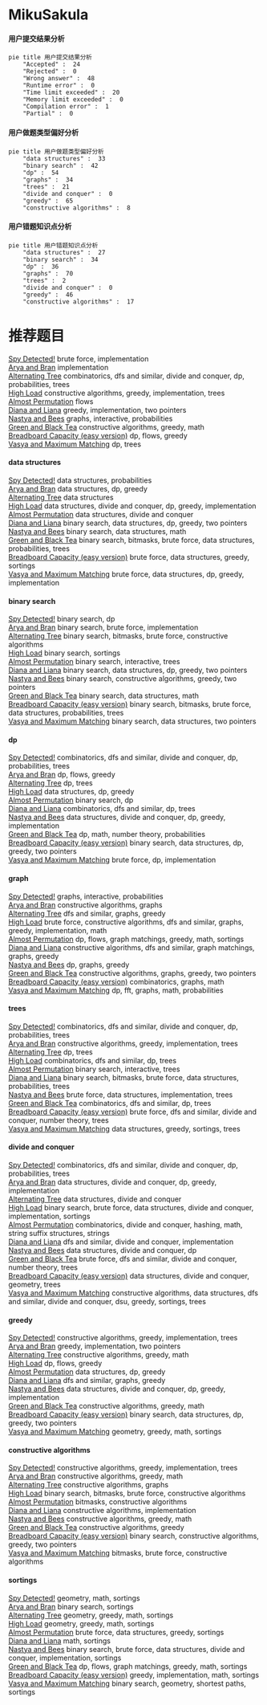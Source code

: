 # MikuSakula
<!-- tabs:start -->
#### **用户提交结果分析**

```mermaid
pie title 用户提交结果分析
    "Accepted" :  24
    "Rejected" :  0
    "Wrong answer" :  48
    "Runtime error" :  0
    "Time limit exceeded" :  20
    "Memory limit exceeded" :  0
    "Compilation error" :  1
    "Partial" :  0
```
#### **用户做题类型偏好分析**

```mermaid
pie title 用户做题类型偏好分析
    "data structures" :  33
    "binary search" :  42
    "dp" :  54
    "graphs" :  34
    "trees" :  21
    "divide and conquer" :  0
    "greedy" :  65
    "constructive algorithms" :  8
```
#### **用户错题知识点分析**

```mermaid
pie title 用户错题知识点分析
    "data structures" :  27
    "binary search" :  34
    "dp" :  36
    "graphs" :  70
    "trees" :  2
    "divide and conquer" :  0
    "greedy" :  46
    "constructive algorithms" :  17
```
<!-- tabs:end -->
# 推荐题目
[Spy Detected!](http://codeforces.com/problemset/problem/1512/A)		brute force,
                        implementation		  
[Arya and Bran](http://codeforces.com/problemset/problem/839/A)		implementation		  
[Alternating Tree](http://codeforces.com/problemset/problem/960/E)		combinatorics,
                        dfs and similar,
                        divide and conquer,
                        dp,
                        probabilities,
                        trees		  
[High Load](http://codeforces.com/problemset/problem/827/B)		constructive algorithms,
                        greedy,
                        implementation,
                        trees		  
[Almost Permutation](http://codeforces.com/problemset/problem/863/F)		flows		  
[Diana and Liana](http://codeforces.com/problemset/problem/1120/A)		greedy,
                        implementation,
                        two pointers		  
[Nastya and Bees](http://codeforces.com/problemset/problem/1340/E)		graphs,
                        interactive,
                        probabilities		  
[Green and Black Tea](http://codeforces.com/problemset/problem/746/D)		constructive algorithms,
                        greedy,
                        math		  
[Breadboard Capacity (easy version)](http://codeforces.com/problemset/problem/1368/H1)		dp,
                        flows,
                        greedy		  
[Vasya and Maximum Matching](http://codeforces.com/problemset/problem/1032/F)		dp,
                        trees		  
<!-- tabs:start -->
#### **data structures**
[Spy Detected!](http://codeforces.com/problemset/problem/895/E)		data structures,
                        probabilities		  
[Arya and Bran](http://codeforces.com/problemset/problem/924/C)		data structures,
                        dp,
                        greedy		  
[Alternating Tree](http://codeforces.com/problemset/problem/1010/E)		data structures		  
[High Load](http://codeforces.com/problemset/problem/1420/C2)		data structures,
                        divide and conquer,
                        dp,
                        greedy,
                        implementation		  
[Almost Permutation](http://codeforces.com/problemset/problem/526/F)		data structures,
                        divide and conquer		  
[Diana and Liana](http://codeforces.com/problemset/problem/1492/C)		binary search,
                        data structures,
                        dp,
                        greedy,
                        two pointers		  
[Nastya and Bees](http://codeforces.com/problemset/problem/1490/G)		binary search,
                        data structures,
                        math		  
[Green and Black Tea](http://codeforces.com/problemset/problem/1479/D)		binary search,
                        bitmasks,
                        brute force,
                        data structures,
                        probabilities,
                        trees		  
[Breadboard Capacity (easy version)](http://codeforces.com/problemset/problem/1497/A)		brute force,
                        data structures,
                        greedy,
                        sortings		  
[Vasya and Maximum Matching](http://codeforces.com/problemset/problem/1491/C)		brute force,
                        data structures,
                        dp,
                        greedy,
                        implementation		  
#### **binary search**
[Spy Detected!](http://codeforces.com/problemset/problem/360/B)		binary search,
                        dp		  
[Arya and Bran](http://codeforces.com/problemset/problem/1279/B)		binary search,
                        brute force,
                        implementation		  
[Alternating Tree](http://codeforces.com/problemset/problem/1360/H)		binary search,
                        bitmasks,
                        brute force,
                        constructive algorithms		  
[High Load](http://codeforces.com/problemset/problem/1077/D)		binary search,
                        sortings		  
[Almost Permutation](http://codeforces.com/problemset/problem/1129/E)		binary search,
                        interactive,
                        trees		  
[Diana and Liana](http://codeforces.com/problemset/problem/1492/C)		binary search,
                        data structures,
                        dp,
                        greedy,
                        two pointers		  
[Nastya and Bees](http://codeforces.com/problemset/problem/1463/D)		binary search,
                        constructive algorithms,
                        greedy,
                        two pointers		  
[Green and Black Tea](http://codeforces.com/problemset/problem/1490/G)		binary search,
                        data structures,
                        math		  
[Breadboard Capacity (easy version)](http://codeforces.com/problemset/problem/1479/D)		binary search,
                        bitmasks,
                        brute force,
                        data structures,
                        probabilities,
                        trees		  
[Vasya and Maximum Matching](http://codeforces.com/problemset/problem/1436/E)		binary search,
                        data structures,
                        two pointers		  
#### **dp**
[Spy Detected!](http://codeforces.com/problemset/problem/960/E)		combinatorics,
                        dfs and similar,
                        divide and conquer,
                        dp,
                        probabilities,
                        trees		  
[Arya and Bran](http://codeforces.com/problemset/problem/1368/H1)		dp,
                        flows,
                        greedy		  
[Alternating Tree](http://codeforces.com/problemset/problem/1032/F)		dp,
                        trees		  
[High Load](http://codeforces.com/problemset/problem/924/C)		data structures,
                        dp,
                        greedy		  
[Almost Permutation](http://codeforces.com/problemset/problem/360/B)		binary search,
                        dp		  
[Diana and Liana](http://codeforces.com/problemset/problem/1118/F2)		combinatorics,
                        dfs and similar,
                        dp,
                        trees		  
[Nastya and Bees](http://codeforces.com/problemset/problem/1420/C2)		data structures,
                        divide and conquer,
                        dp,
                        greedy,
                        implementation		  
[Green and Black Tea](http://codeforces.com/problemset/problem/1097/D)		dp,
                        math,
                        number theory,
                        probabilities		  
[Breadboard Capacity (easy version)](http://codeforces.com/problemset/problem/1492/C)		binary search,
                        data structures,
                        dp,
                        greedy,
                        two pointers		  
[Vasya and Maximum Matching](https://codeforces.com/contest/1457/problem/C)		brute force,
                        dp,
                        implementation		  
#### **graph**
[Spy Detected!](http://codeforces.com/problemset/problem/1340/E)		graphs,
                        interactive,
                        probabilities		  
[Arya and Bran](http://codeforces.com/problemset/problem/819/E)		constructive algorithms,
                        graphs		  
[Alternating Tree](http://codeforces.com/problemset/problem/893/C)		dfs and similar,
                        graphs,
                        greedy		  
[High Load](http://codeforces.com/problemset/problem/1487/C)		brute force,
                        constructive algorithms,
                        dfs and similar,
                        graphs,
                        greedy,
                        implementation,
                        math		  
[Almost Permutation](http://codeforces.com/problemset/problem/1437/C)		dp,
                        flows,
                        graph matchings,
                        greedy,
                        math,
                        sortings		  
[Diana and Liana](http://codeforces.com/problemset/problem/1470/D)		constructive algorithms,
                        dfs and similar,
                        graph matchings,
                        graphs,
                        greedy		  
[Nastya and Bees](http://codeforces.com/problemset/problem/1476/C)		dp,
                        graphs,
                        greedy		  
[Green and Black Tea](http://codeforces.com/problemset/problem/1304/D)		constructive algorithms,
                        graphs,
                        greedy,
                        two pointers		  
[Breadboard Capacity (easy version)](http://codeforces.com/problemset/problem/1475/C)		combinatorics,
                        graphs,
                        math		  
[Vasya and Maximum Matching](http://codeforces.com/problemset/problem/553/E)		dp,
                        fft,
                        graphs,
                        math,
                        probabilities		  
#### **trees**
[Spy Detected!](http://codeforces.com/problemset/problem/960/E)		combinatorics,
                        dfs and similar,
                        divide and conquer,
                        dp,
                        probabilities,
                        trees		  
[Arya and Bran](http://codeforces.com/problemset/problem/827/B)		constructive algorithms,
                        greedy,
                        implementation,
                        trees		  
[Alternating Tree](http://codeforces.com/problemset/problem/1032/F)		dp,
                        trees		  
[High Load](http://codeforces.com/problemset/problem/1118/F2)		combinatorics,
                        dfs and similar,
                        dp,
                        trees		  
[Almost Permutation](http://codeforces.com/problemset/problem/1129/E)		binary search,
                        interactive,
                        trees		  
[Diana and Liana](http://codeforces.com/problemset/problem/1479/D)		binary search,
                        bitmasks,
                        brute force,
                        data structures,
                        probabilities,
                        trees		  
[Nastya and Bees](http://codeforces.com/problemset/problem/1511/C)		brute force,
                        data structures,
                        implementation,
                        trees		  
[Green and Black Tea](http://codeforces.com/problemset/problem/1499/F)		combinatorics,
                        dfs and similar,
                        dp,
                        trees		  
[Breadboard Capacity (easy version)](http://codeforces.com/problemset/problem/1491/E)		brute force,
                        dfs and similar,
                        divide and conquer,
                        number theory,
                        trees		  
[Vasya and Maximum Matching](http://codeforces.com/problemset/problem/1466/D)		data structures,
                        greedy,
                        sortings,
                        trees		  
#### **divide and conquer**
[Spy Detected!](http://codeforces.com/problemset/problem/960/E)		combinatorics,
                        dfs and similar,
                        divide and conquer,
                        dp,
                        probabilities,
                        trees		  
[Arya and Bran](http://codeforces.com/problemset/problem/1420/C2)		data structures,
                        divide and conquer,
                        dp,
                        greedy,
                        implementation		  
[Alternating Tree](http://codeforces.com/problemset/problem/526/F)		data structures,
                        divide and conquer		  
[High Load](http://codeforces.com/problemset/problem/1461/D)		binary search,
                        brute force,
                        data structures,
                        divide and conquer,
                        implementation,
                        sortings		  
[Almost Permutation](http://codeforces.com/problemset/problem/1466/G)		combinatorics,
                        divide and conquer,
                        hashing,
                        math,
                        string suffix structures,
                        strings		  
[Diana and Liana](http://codeforces.com/problemset/problem/1490/D)		dfs and similar,
                        divide and conquer,
                        implementation		  
[Nastya and Bees](https://codeforces.com/contest/1483/problem/C)		data structures,
                        divide and conquer,
                        dp		  
[Green and Black Tea](http://codeforces.com/problemset/problem/1491/E)		brute force,
                        dfs and similar,
                        divide and conquer,
                        number theory,
                        trees		  
[Breadboard Capacity (easy version)](http://codeforces.com/problemset/problem/1303/G)		data structures,
                        divide and conquer,
                        geometry,
                        trees		  
[Vasya and Maximum Matching](http://codeforces.com/problemset/problem/1494/D)		constructive algorithms,
                        data structures,
                        dfs and similar,
                        divide and conquer,
                        dsu,
                        greedy,
                        sortings,
                        trees		  
#### **greedy**
[Spy Detected!](http://codeforces.com/problemset/problem/827/B)		constructive algorithms,
                        greedy,
                        implementation,
                        trees		  
[Arya and Bran](http://codeforces.com/problemset/problem/1120/A)		greedy,
                        implementation,
                        two pointers		  
[Alternating Tree](http://codeforces.com/problemset/problem/746/D)		constructive algorithms,
                        greedy,
                        math		  
[High Load](http://codeforces.com/problemset/problem/1368/H1)		dp,
                        flows,
                        greedy		  
[Almost Permutation](http://codeforces.com/problemset/problem/924/C)		data structures,
                        dp,
                        greedy		  
[Diana and Liana](http://codeforces.com/problemset/problem/893/C)		dfs and similar,
                        graphs,
                        greedy		  
[Nastya and Bees](http://codeforces.com/problemset/problem/1420/C2)		data structures,
                        divide and conquer,
                        dp,
                        greedy,
                        implementation		  
[Green and Black Tea](http://codeforces.com/problemset/problem/1467/A)		constructive algorithms,
                        greedy,
                        math		  
[Breadboard Capacity (easy version)](http://codeforces.com/problemset/problem/1492/C)		binary search,
                        data structures,
                        dp,
                        greedy,
                        two pointers		  
[Vasya and Maximum Matching](https://codeforces.com/contest/1496/problem/C)		geometry,
                        greedy,
                        math,
                        sortings		  
#### **constructive algorithms**
[Spy Detected!](http://codeforces.com/problemset/problem/827/B)		constructive algorithms,
                        greedy,
                        implementation,
                        trees		  
[Arya and Bran](http://codeforces.com/problemset/problem/746/D)		constructive algorithms,
                        greedy,
                        math		  
[Alternating Tree](http://codeforces.com/problemset/problem/819/E)		constructive algorithms,
                        graphs		  
[High Load](http://codeforces.com/problemset/problem/1360/H)		binary search,
                        bitmasks,
                        brute force,
                        constructive algorithms		  
[Almost Permutation](http://codeforces.com/problemset/problem/878/A)		bitmasks,
                        constructive algorithms		  
[Diana and Liana](https://codeforces.com/contest/1440/problem/C1)		constructive algorithms,
                        implementation		  
[Nastya and Bees](http://codeforces.com/problemset/problem/1467/A)		constructive algorithms,
                        greedy,
                        math		  
[Green and Black Tea](http://codeforces.com/problemset/problem/1493/A)		constructive algorithms,
                        greedy		  
[Breadboard Capacity (easy version)](http://codeforces.com/problemset/problem/1463/D)		binary search,
                        constructive algorithms,
                        greedy,
                        two pointers		  
[Vasya and Maximum Matching](https://codeforces.com/contest/1456/problem/B)		bitmasks,
                        brute force,
                        constructive algorithms		  
#### **sortings**
[Spy Detected!](http://codeforces.com/problemset/problem/1381/E)		geometry,
                        math,
                        sortings		  
[Arya and Bran](http://codeforces.com/problemset/problem/1077/D)		binary search,
                        sortings		  
[Alternating Tree](https://codeforces.com/contest/1496/problem/C)		geometry,
                        greedy,
                        math,
                        sortings		  
[High Load](http://codeforces.com/problemset/problem/1495/A)		geometry,
                        greedy,
                        math,
                        sortings		  
[Almost Permutation](http://codeforces.com/problemset/problem/1497/A)		brute force,
                        data structures,
                        greedy,
                        sortings		  
[Diana and Liana](http://codeforces.com/problemset/problem/1427/A)		math,
                        sortings		  
[Nastya and Bees](http://codeforces.com/problemset/problem/1461/D)		binary search,
                        brute force,
                        data structures,
                        divide and conquer,
                        implementation,
                        sortings		  
[Green and Black Tea](http://codeforces.com/problemset/problem/1437/C)		dp,
                        flows,
                        graph matchings,
                        greedy,
                        math,
                        sortings		  
[Breadboard Capacity (easy version)](http://codeforces.com/problemset/problem/1473/A)		greedy,
                        implementation,
                        math,
                        sortings		  
[Vasya and Maximum Matching](http://codeforces.com/problemset/problem/1486/B)		binary search,
                        geometry,
                        shortest paths,
                        sortings		  
<!-- tabs:end -->
